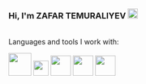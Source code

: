 ### Hi, I'm ZAFAR TEMURALIYEV <img src="https://i.seadn.io/gae/5Un5dLnzN0nbhvQEIkDMUlwjEwCszhdedue8dIFFFR2uIVhhhTxYNFFzshUMGgZbsTIWRGSW-y068dkjwk1jeoFCN2AblD0mQSY39A?auto=format&dpr=1&w=1000" width="20px">

<a href="@temural1yev">

</a>
<br/>
Languages and tools I work with:

<img src="https://www.w3.org/html/logo/downloads/HTML5_1Color_Black.svg" width="45px"> <img src="https://upload.wikimedia.org/wikipedia/commons/thumb/d/d5/CSS3_logo_and_wordmark.svg/1200px-CSS3_logo_and_wordmark.svg.png" width="30px"> <img src="https://upload.wikimedia.org/wikipedia/commons/thumb/b/ba/Javascript_badge.svg/946px-Javascript_badge.svg.png" width="40px"> <img src="https://upload.wikimedia.org/wikipedia/commons/thumb/a/a7/React-icon.svg/2300px-React-icon.svg.png" width="40px"> <img src="https://sass-lang.com/assets/img/styleguide/seal-color.png" width="40px">





